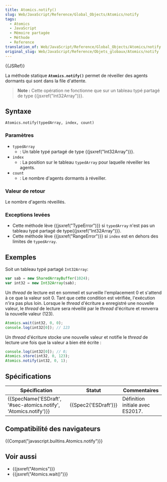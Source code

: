 ```yaml
---
title: Atomics.notify()
slug: Web/JavaScript/Reference/Global_Objects/Atomics/notify
tags:
  - Atomics
  - JavaScript
  - Mémoire partagée
  - Méthode
  - Reference
translation_of: Web/JavaScript/Reference/Global_Objects/Atomics/notify
original_slug: Web/JavaScript/Reference/Objets_globaux/Atomics/notify
---
```

{{JSRef}}

La méthode statique **`Atomics.notify()`** permet de réveiller des agents dormants qui sont dans la file d'attente.

> **Note :** Cette opération ne fonctionne que sur un tableau typé partagé de type {{jsxref("Int32Array")}}.

## Syntaxe

    Atomics.notify(typedArray, index, count)

### Paramètres

- `typedArray`
  - : Un table typé partagé de type {{jsxref("Int32Array")}}.
- `index`
  - : La position sur le tableau `typedArray` pour laquelle réveiller les agents.
- `count`
  - : Le nombre d'agents dormants à réveiller.

### Valeur de retour

Le nombre d'agents réveillés.

### Exceptions levées

- Cette méthode lève {{jsxref("TypeError")}} si `typedArray` n'est pas un tableau typé partagé de type{{jsxref("Int32Array")}}.
- Cette méthode lève {{jsxref("RangeError")}} si `index` est en dehors des limites de `typedArray`.

## Exemples

Soit un tableau typé partagé `Int32Array`:

```js
var sab = new SharedArrayBuffer(1024);
var int32 = new Int32Array(sab);
```

Un _thread_ de lecture est en sommeil et surveille l'emplacement 0 et s'attend à ce que la valeur soit 0. Tant que cette condition est vérifiée, l'exécution n'ira pas plus loin. Lorsque le _thread_ d'écriture a enregistré une nouvelle valeur, le _thread_ de lecture sera réveillé par le _thread_ d'écriture et renverra la nouvelle valeur (123).

```js
Atomics.wait(int32, 0, 0);
console.log(int32[0]); // 123
```

Un _thread_ d'écriture stocke une nouvelle valeur et notifie le _thread_ de lecture une fois que la valeur a bien été écrite :

```js
console.log(int32[0]); // 0;
Atomics.store(int32, 0, 123);
Atomics.notify(int32, 0, 1);
```

## Spécifications

| Spécification                                                                        | Statut                       | Commentaires                     |
| ------------------------------------------------------------------------------------ | ---------------------------- | -------------------------------- |
| {{SpecName('ESDraft', '#sec-atomics.notify', 'Atomics.notify')}} | {{Spec2('ESDraft')}} | Définition initiale avec ES2017. |

## Compatibilité des navigateurs

{{Compat("javascript.builtins.Atomics.notify")}}

## Voir aussi

- {{jsxref("Atomics")}}
- {{jsxref("Atomics.wait()")}}
